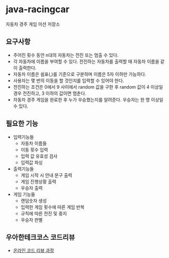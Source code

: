 # java-racingcar
자동차 경주 게임 미션 저장소

## 요구사항
- 주어진 횟수 동안 n대의 자동차는 전진 또는 멈출 수 있다.
- 각 자동차에 이름을 부여할 수 있다. 전진하는 자동차를 출력할 때 자동차 이름을 같이 출력한다.
- 자동차 이름은 쉼표(,)를 기준으로 구분하며 이름은 5자 이하만 가능하다.
- 사용자는 몇 번의 이동을 할 것인지를 입력할 수 있어야 한다.
- 전진하는 조건은 0에서 9 사이에서 random 값을 구한 후 random 값이 4 이상일 경우 전진하고, 3 이하의 값이면 멈춘다.
- 자동차 경주 게임을 완료한 후 누가 우승했는지를 알려준다. 우승자는 한 명 이상일 수 있다.

## 필요한 기능
- 입력기능들
    + 자동차 이름들
    + 이동 횟수 입력
    + 입력 값 유효성 검사
    + 입력값 파싱
- 출력기능들
    + 게임 시작 시 안내 문구 출력 
    + 게임 진행상황 출력
    + 우승자 출력
- 게임 기능들
    + 랜덤숫자 생성
    + 입력한 게임 횟수에 따른 게임 반복
    + 규칙에 따른 전진 및 중지
    + 우승자 판별 

## 우아한테크코스 코드리뷰
* [온라인 코드 리뷰 과정](https://github.com/woowacourse/woowacourse-docs/blob/master/maincourse/README.md)
